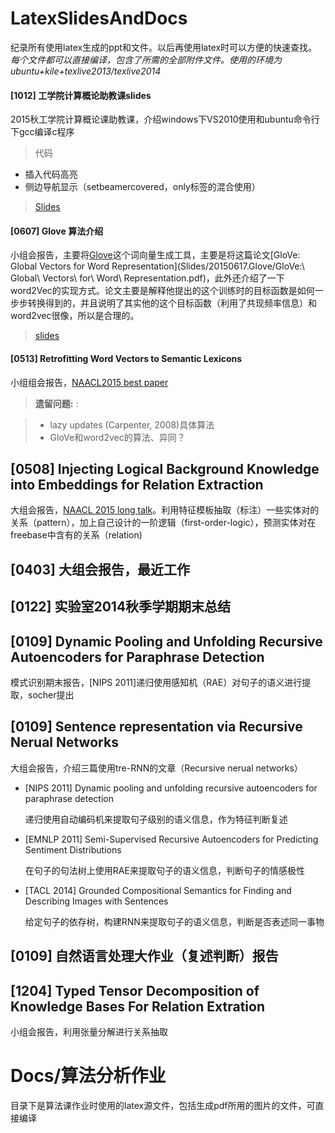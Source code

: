 LatexSlidesAndDocs
==================

纪录所有使用latex生成的ppt和文件。以后再使用latex时可以方便的快速查找。_每个文件都可以直接编译，包含了所需的全部附件文件。使用的环境为ubuntu+kile+texlive2013/texlive2014_

#### [1012] 工学院计算概论助教课slides

2015秋工学院计算概论课助教课，介绍windows下VS2010使用和ubuntu命令行下gcc编译c程序

> 代码
* 插入代码高亮
* 侧边导航显示（setbeamercovered，only标签的混合使用）
> [Slides](Slides/20151009.GccDemoInCSIntroCourse/latex/winVSDemo.pdf)

#### [0607] Glove 算法介绍

小组会报告，主要将[Glove](http://nlp.stanford.edu/projects/glove/)这个词向量生成工具，主要是将这篇论文[GloVe: Global Vectors for Word Representation](Slides/20150617.Glove/GloVe\:\ Global\ Vectors\ for\ Word\ Representation.pdf)，此外还介绍了一下word2Vec的实现方式。论文主要是解释他提出的这个训练时的目标函数是如何一步步转换得到的，并且说明了其实他的这个目标函数（利用了共现频率信息）和word2vec很像，所以是合理的。

> [slides](Slides/20150617.Glove/Glove_Slides_hz.pdf)

#### [0513] Retrofitting Word Vectors to Semantic Lexicons

小组组会报告，[NAACL2015 best paper](http://naacl.org/naacl-hlt-2015/best-paper-awards.html)

> **遗留问题:** :

> - lazy updates (Carpenter, 2008)具体算法
> - GloVe和word2vec的算法、异同？


## [0508] Injecting Logical Background Knowledge into Embeddings for Relation Extraction

大组会报告，[NAACL 2015 long talk](http://naacl.org/naacl-hlt-2015/papers.html)。利用特征模板抽取（标注）一些实体对的关系（pattern），加上自己设计的一阶逻辑（first-order-logic），预测实体对在freebase中含有的关系（relation)


## [0403] 大组会报告，最近工作


## [0122] 实验室2014秋季学期期末总结 


## [0109] Dynamic Pooling and Unfolding Recursive Autoencoders for Paraphrase Detection

模式识别期末报告，[NIPS 2011]递归使用感知机（RAE）对句子的语义进行提取，socher提出


## [0109] Sentence representation via Recursive Nerual Networks

大组会报告，介绍三篇使用tre-RNN的文章（Recursive nerual networks）

- [NIPS 2011] Dynamic pooling and unfolding recursive autoencoders for paraphrase detection

    递归使用自动编码机来提取句子级别的语义信息，作为特征判断复述

- [EMNLP 2011] Semi-Supervised Recursive Autoencoders for Predicting Sentiment Distributions

    在句子的句法树上使用RAE来提取句子的语义信息，判断句子的情感极性

- [TACL 2014] Grounded Compositional Semantics for Finding and Describing Images with Sentences

    给定句子的依存树，构建RNN来提取句子的语义信息，判断是否表述同一事物

## [0109] 自然语言处理大作业（复述判断）报告


## [1204] Typed Tensor Decomposition of Knowledge Bases For Relation Extration

小组会报告，利用张量分解进行关系抽取


# Docs/算法分析作业

目录下是算法课作业时使用的latex源文件，包括生成pdf所用的图片的文件，可直接编译
